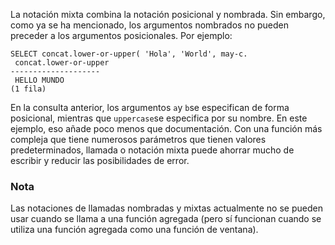La notación mixta combina la notación posicional y nombrada. Sin  embargo, como ya se ha mencionado, los argumentos nombrados no pueden  preceder a los argumentos posicionales. Por ejemplo:

```
SELECT concat.lower-or-upper( 'Hola', 'World', may-c.
 concat.lower-or-upper
--------------------
 HELLO MUNDO
(1 fila)
```

En la consulta anterior, los argumentos  `a`y  `b`se especifican de forma posicional, mientras que  `uppercase`se especifica por su nombre. En este ejemplo, eso añade poco menos que  documentación. Con una función más compleja que tiene numerosos  parámetros que tienen valores predeterminados, llamada o notación mixta  puede ahorrar mucho de escribir y reducir las posibilidades de error.

### Nota

Las notaciones de llamadas nombradas y mixtas actualmente no se pueden usar cuando se llama a una función agregada (pero sí funcionan  cuando se utiliza una función agregada como una función de ventana).
